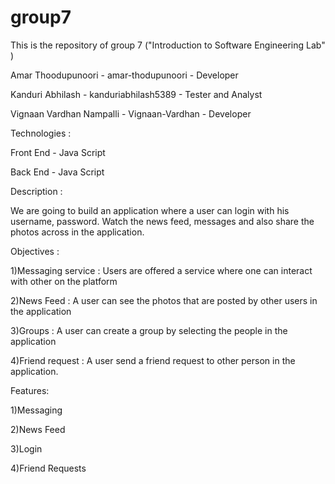 # group7
This is the repository of group 7 ("Introduction to Software Engineering Lab" )

Amar Thoodupunoori - amar-thodupunoori - Developer 

Kanduri Abhilash - kanduriabhilash5389 - Tester and Analyst

Vignaan Vardhan Nampalli - Vignaan-Vardhan - Developer


Technologies : 

Front End - Java Script

Back End - Java Script


Description : 

We are going to build an application where a user can login with his username, password. Watch the news feed, messages and also share the photos across in the application.

Objectives : 

1)Messaging service : Users are offered a service where one can interact with other on the platform 

2)News Feed : A user can see the photos that are posted by other users in the application

3)Groups : A user can create a group by selecting the people in the application

4)Friend request : A user send a friend request to other person in the application.

Features:

1)Messaging 

2)News Feed

3)Login

4)Friend Requests